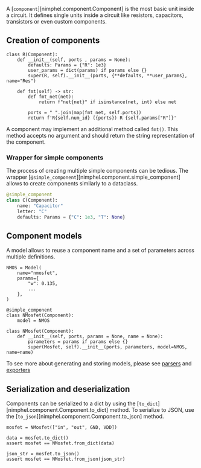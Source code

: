 A [`component`][nimphel.component.Component] is the most basic unit inside a circuit. It defines single units inside a circuit like resistors, capacitors, transistors or even custom components.

## Creation of components

```{.py3 title="Creation of a simple Resistance"}
class R(Component):
    def __init__(self, ports , params = None):
        defaults: Params = {"R": 1e3}
        user_params = dict(params) if params else {}
        super(R, self).__init__(ports, {**defaults, **user_params}, name="Res")

    def fmt(self) -> str:
        def fmt_net(net):
            return f"net{net}" if isinstance(net, int) else net

        ports = " ".join(map(fmt_net, self.ports))
        return f'R{self.num_id} ({ports}) R {self.params["R"]}'
```

A component may implement an additional method called `fmt()`. This method accepts no argument and should return the string representation of the component.

### Wrapper for simple components

The process of creating multiple simple components can be tedious. The wrapper [`@simple_component`][nimphel.component.simple_component] allows to create components similarly to a dataclass.

```python
@simple_component
class C(Component):
    name: "Capacitor"
    letter: "C"
    defaults: Params = {"C": 1e3, "T": None}
```

## Component models

A model allows to reuse a component name and a set of parameters across multiple definitions.

```{.py3 title="Creation of a NMOS model"}
NMOS = Model(
    name="nmosfet",
    params={
        "w": 0.135,
        ...
    },
)
```

```{.py3 hl_lines="3 8"}
@simple_component
class NMosfet(Component):
    model = NMOS

class NMosfet(Component):
    def __init__(self, ports, params = None, name = None):
        parameters = params if params else {}
        super(Mosfet, self).__init__(ports, parameters, model=NMOS, name=name)
```

To see more about generating and storing models, please see [parsers](../parsers.md) and [exporters](../exporters.md)

## Serialization and deserialization

Components can be serialized to a dict by using the [`to_dict`][nimphel.component.Component.to_dict] method. To serialize to JSON, use the [`to_json`][nimphel.component.Component.to_json] method.

```{.py3 title="Example of serializing and deserialization"}
mosfet = NMosfet(["in", "out", GND, VDD])

data = mosfet.to_dict()
assert mosfet == NMosfet.from_dict(data)

json_str = mosfet.to_json()
assert mosfet == NMosfet.from_json(json_str)
```
